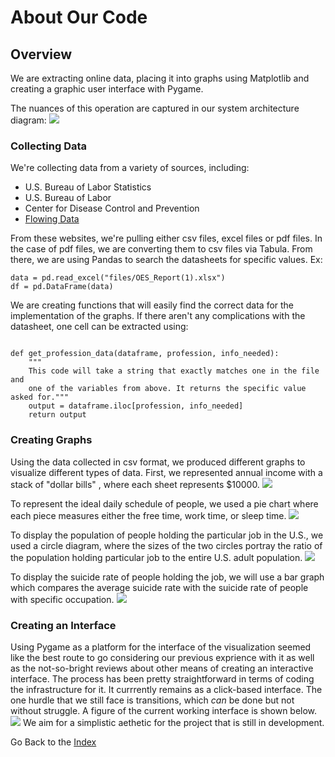 # About Our Code

## Overview
We are extracting online data, placing it into graphs using Matplotlib and creating a graphic user interface with Pygame.

The nuances of this operation are captured in our system architecture diagram:
![]({{"improved_system_architecture-1.png"|absolute_url}})

### Collecting Data
We're collecting data from a variety of sources, including:
- U.S. Bureau of Labor Statistics
- U.S. Bureau of Labor
- Center for Disease Control and Prevention
- [Flowing Data](http://flowingdata.com/2017/07/25/divorce-and-occupation)

From these websites, we're pulling either csv files, excel files or pdf files. In the case of pdf files, we are converting them to csv files via Tabula.
From there, we are using Pandas to search the datasheets for specific values. Ex:
```
data = pd.read_excel("files/OES_Report(1).xlsx")
df = pd.DataFrame(data)
```
We are creating functions that will easily find the correct data for the implementation of the graphs. If there aren't any complications with the datasheet, one cell can be extracted using: 
```

def get_profession_data(dataframe, profession, info_needed):
    """
    This code will take a string that exactly matches one in the file and
    one of the variables from above. It returns the specific value asked for."""
    output = dataframe.iloc[profession, info_needed]
    return output
```

### Creating Graphs
Using the data collected in csv format, we produced different graphs to visualize different types of data.
First, we represented annual income with a stack of "dollar bills" , where each sheet represents $10000.
![]({{"income.png"|absolute_url}})

To represent the ideal daily schedule of people, we used a pie chart where each piece measures either the free time, work time, or sleep time.
![]({{"Pie_Chart.png"|absolute_url}})

To display the population of people holding the particular job in the U.S., we used a circle diagram, where the sizes of the two circles portray the ratio of the population holding particular job to the entire U.S. adult population.
![]({{"Population_circle_diagram.png"|absolute_url}})

To display the suicide rate of people holding the job, we will use a bar graph which compares the average suicide rate with the suicide rate of people with specific occupation.
![]({{"Suicide_Rate.png"|absolute_url}})


### Creating an Interface
Using Pygame as a platform for the interface of the visualization seemed like the best route to go considering our previous exprience with it as well as the not-so-bright reviews about other means of creating an interactive interface. The process has been pretty straightforward in terms of coding the infrastructure for it. It currrently remains as a click-based interface. The one hurdle that we still face is transitions, which *can* be done but not without struggle. A figure of the current working interface is shown below.
![]({{"UI_Example.png"|absolute_url}})
We aim for a simplistic aethetic for the project that is still in development.



Go Back to the [Index](index.md)

